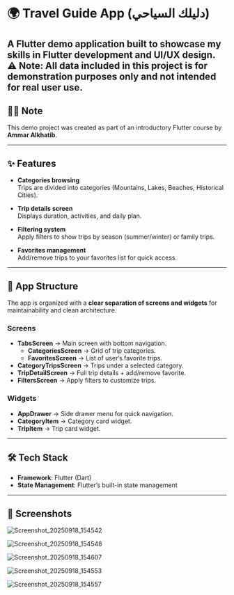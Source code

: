 
# 🌍 Travel Guide App (دليلك السياحي)

A **Flutter demo application** built to showcase my skills in **Flutter development** and **UI/UX design**.  
⚠️ Note: All data included in this project is **for demonstration purposes only** and not intended for real user use.
---

## 👨‍🏫 Note

This demo project was created as part of an introductory Flutter course by **Ammar Alkhatib**.  

---

## ✨ Features

- **Categories browsing**  
  Trips are divided into categories (Mountains, Lakes, Beaches, Historical Cities).

- **Trip details screen**  
  Displays duration, activities, and daily plan.

- **Filtering system**  
  Apply filters to show trips by season (summer/winter) or family trips.

- **Favorites management**  
  Add/remove trips to your favorites list for quick access.

---

## 📱 App Structure

The app is organized with a **clear separation of screens and widgets** for maintainability and clean architecture.

### Screens
- **TabsScreen** → Main screen with bottom navigation.  
  - **CategoriesScreen** → Grid of trip categories.  
  - **FavoritesScreen** → List of user’s favorite trips.  
- **CategoryTripsScreen** → Trips under a selected category.  
- **TripDetailScreen** → Full trip details + add/remove favorite.  
- **FiltersScreen** → Apply filters to customize trips.  

### Widgets
- **AppDrawer** → Side drawer menu for quick navigation.  
- **CategoryItem** → Category card widget.  
- **TripItem** → Trip card widget.  

---

## 🛠️ Tech Stack

- **Framework**: Flutter (Dart)  
- **State Management**: Flutter’s built-in state management  

---

## 📸 Screenshots

![Screenshot_20250918_154542](https://github.com/user-attachments/assets/e43e477c-347f-4403-8b10-c86344d44563)

![Screenshot_20250918_154548](https://github.com/user-attachments/assets/5654e3db-9f49-42c9-bf92-d1a0d0b91f8e)

![Screenshot_20250918_154607](https://github.com/user-attachments/assets/57974c23-d792-4ff1-a559-433492db4d44)

![Screenshot_20250918_154553](https://github.com/user-attachments/assets/2508f9fa-6c0d-4c05-8275-6848320d99af)

![Screenshot_20250918_154557](https://github.com/user-attachments/assets/f51110dd-57b2-407b-bdaa-e49804c96b7a)

